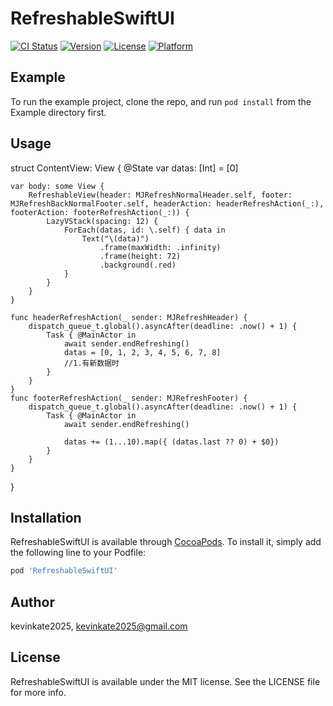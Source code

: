 # RefreshableSwiftUI

[![CI Status](https://img.shields.io/travis/kevinkate2025/RefreshableSwiftUI.svg?style=flat)](https://travis-ci.org/kevinkate2025/RefreshableSwiftUI)
[![Version](https://img.shields.io/cocoapods/v/RefreshableSwiftUI.svg?style=flat)](https://cocoapods.org/pods/RefreshableSwiftUI)
[![License](https://img.shields.io/cocoapods/l/RefreshableSwiftUI.svg?style=flat)](https://cocoapods.org/pods/RefreshableSwiftUI)
[![Platform](https://img.shields.io/cocoapods/p/RefreshableSwiftUI.svg?style=flat)](https://cocoapods.org/pods/RefreshableSwiftUI)

## Example

To run the example project, clone the repo, and run `pod install` from the Example directory first.

## Usage

struct ContentView: View {
    @State var datas: [Int] = [0]
    
    var body: some View {
        RefreshableView(header: MJRefreshNormalHeader.self, footer: MJRefreshBackNormalFooter.self, headerAction: headerRefreshAction(_:), footerAction: footerRefreshAction(_:)) {
            LazyVStack(spacing: 12) {
                ForEach(datas, id: \.self) { data in
                    Text("\(data)")
                        .frame(maxWidth: .infinity)
                        .frame(height: 72)
                        .background(.red)
                }
            }
        }
    }
    
    func headerRefreshAction(_ sender: MJRefreshHeader) {
        dispatch_queue_t.global().asyncAfter(deadline: .now() + 1) {
            Task { @MainActor in
                await sender.endRefreshing()
                datas = [0, 1, 2, 3, 4, 5, 6, 7, 8]
                //1.有新数据时
            }
        }
    }
    func footerRefreshAction(_ sender: MJRefreshFooter) {
        dispatch_queue_t.global().asyncAfter(deadline: .now() + 1) {
            Task { @MainActor in
                await sender.endRefreshing()
                
                datas += (1...10).map({ (datas.last ?? 0) + $0})
            }
        }
    }
}

## Installation

RefreshableSwiftUI is available through [CocoaPods](https://cocoapods.org). To install
it, simply add the following line to your Podfile:

```ruby
pod 'RefreshableSwiftUI'
```

## Author

kevinkate2025, kevinkate2025@gmail.com

## License

RefreshableSwiftUI is available under the MIT license. See the LICENSE file for more info.
